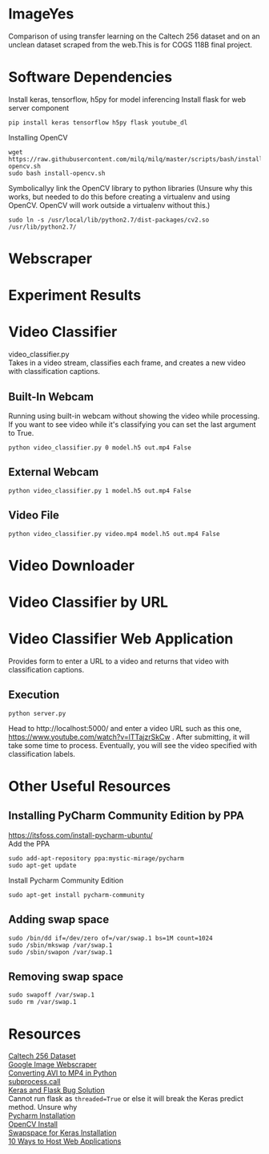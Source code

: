 # ImageYes
Comparison of using transfer learning on the Caltech 256 dataset and on an unclean dataset scraped from the web.This is for COGS 118B final project.  

# Software Dependencies
Install keras, tensorflow, h5py for model inferencing
Install flask for web server component
```
pip install keras tensorflow h5py flask youtube_dl
```
Installing OpenCV
```
wget https://raw.githubusercontent.com/milq/milq/master/scripts/bash/install-opencv.sh  
sudo bash install-opencv.sh
```
Symbolicallyy link the OpenCV library to python libraries (Unsure why this works, but needed to do this before creating a virtualenv and using OpenCV. OpenCV will work outside a virtualenv without this.)
```
sudo ln -s /usr/local/lib/python2.7/dist-packages/cv2.so  /usr/lib/python2.7/
```

# Webscraper

# Experiment Results

# Video Classifier
video_classifier.py  
Takes in a video stream, classifies each frame, and creates a new video with classification captions.
## Built-In Webcam
Running using built-in webcam without showing the video while processing. If you want to see video while it's classifying you can set the last argument to True.
```
python video_classifier.py 0 model.h5 out.mp4 False
```

## External Webcam
```
python video_classifier.py 1 model.h5 out.mp4 False
```

## Video File
```
python video_classifier.py video.mp4 model.h5 out.mp4 False
```

# Video Downloader

# Video Classifier by URL

# Video Classifier Web Application
Provides form to enter a URL to a video and returns that video with classification captions.
## Execution
```
python server.py
```
Head to http://localhost:5000/ and enter a video URL such as this one, https://www.youtube.com/watch?v=lTTajzrSkCw . After submitting, it will take some time to process. Eventually, you will see the video specified with classification labels.
# Other Useful Resources

## Installing PyCharm Community Edition by PPA
https://itsfoss.com/install-pycharm-ubuntu/  
Add the PPA
```
sudo add-apt-repository ppa:mystic-mirage/pycharm
sudo apt-get update
```
Install Pycharm Community Edition
```
sudo apt-get install pycharm-community
```

## Adding swap space
```
sudo /bin/dd if=/dev/zero of=/var/swap.1 bs=1M count=1024  
sudo /sbin/mkswap /var/swap.1  
sudo /sbin/swapon /var/swap.1  
```

## Removing swap space
```
sudo swapoff /var/swap.1
sudo rm /var/swap.1
```

# Resources
[Caltech 256 Dataset](http://www.vision.caltech.edu/Image_Datasets/Caltech256/)  
[Google Image Webscraper](https://github.com/hardikvasa/google-images-download)  
[Converting AVI to MP4 in Python](https://stackoverflow.com/questions/22748617/python-avi-to-mp4)  
[subprocess.call](http://www.pythonforbeginners.com/os/subprocess-for-system-administrators)  
[Keras and Flask Bug Solution](https://stackoverflow.com/questions/43822458/loading-a-huge-keras-model-into-a-flask-app/47991642#47991642)  
Cannot run flask as ```threaded=True``` or else it will break the Keras predict method. Unsure why  
[Pycharm Installation](https://itsfoss.com/install-pycharm-ubuntu/)  
[OpenCV Install](http://milq.github.io/install-opencv-ubuntu-debian/)  
[Swapspace for Keras Installation](https://stackoverflow.com/questions/19595944/trouble-installing-scipy-in-virtualenv-on-a-amazon-ec2-linux-micro-instance)  
[10 Ways to Host Web Applications](https://blog.patricktriest.com/host-webapps-free/)  
